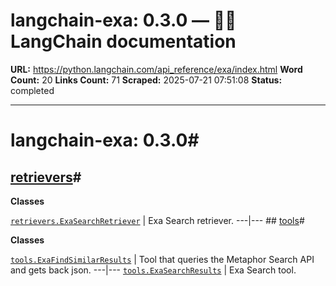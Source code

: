 # langchain-exa: 0.3.0 — 🦜🔗 LangChain  documentation

**URL:** https://python.langchain.com/api_reference/exa/index.html
**Word Count:** 20
**Links Count:** 71
**Scraped:** 2025-07-21 07:51:08
**Status:** completed

---

# langchain-exa: 0.3.0\#

## [retrievers](https://python.langchain.com/api_reference/exa/retrievers.html#langchain-exa-retrievers)\#

**Classes**

[`retrievers.ExaSearchRetriever`](https://python.langchain.com/api_reference/exa/retrievers/langchain_exa.retrievers.ExaSearchRetriever.html#langchain_exa.retrievers.ExaSearchRetriever "langchain_exa.retrievers.ExaSearchRetriever") | Exa Search retriever.   ---|---      ## [tools](https://python.langchain.com/api_reference/exa/tools.html#langchain-exa-tools)\#

**Classes**

[`tools.ExaFindSimilarResults`](https://python.langchain.com/api_reference/exa/tools/langchain_exa.tools.ExaFindSimilarResults.html#langchain_exa.tools.ExaFindSimilarResults "langchain_exa.tools.ExaFindSimilarResults") | Tool that queries the Metaphor Search API and gets back json.   ---|---   [`tools.ExaSearchResults`](https://python.langchain.com/api_reference/exa/tools/langchain_exa.tools.ExaSearchResults.html#langchain_exa.tools.ExaSearchResults "langchain_exa.tools.ExaSearchResults") | Exa Search tool.